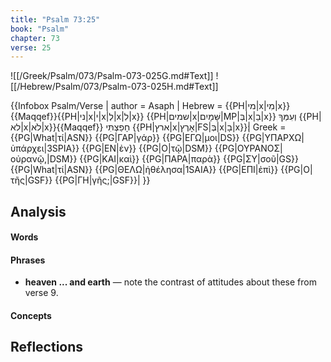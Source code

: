 ```yaml
---
title: "Psalm 73:25"
book: "Psalm"
chapter: 73
verse: 25
---
```

![[/Greek/Psalm/073/Psalm-073-025G.md#Text]]
![[/Hebrew/Psalm/073/Psalm-073-025H.md#Text]]

{{Infobox Psalm/Verse |
  author = Asaph |
  Hebrew = {{PH|מי|x|מִי|x}}{{Maqqef}}{{PH|ני|x|י|x|לְ|x|לִ|x}} {{PH|שמים|x|שָּׁמָיִם|MP|בְּ|x|בַ|x}}
וְעִמְּךָ
{{PH|לא|x|לֹא|x}}{{Maqqef}}
חָפַצְתִּי
{{PH|ארץ|x|אָרֶץ|FS|בְּ|x|בָ|x}}׃|
  Greek = {{PG|What|τί|ASN}} {{PG|ΓΑΡ|γάρ}} {{PG|ΕΓΩ|μοι|DS}} {{PG|ΥΠΑΡΧΩ|ὑπάρχει|3SPIA}} {{PG|ΕΝ|ἐν}} 
{{PG|Ο|τῷ|DSM}} {{PG|ΟΥΡΑΝΟΣ|οὐρανῷ,|DSM}} {{PG|ΚΑΙ|καὶ}} {{PG|ΠΑΡΑ|παρὰ}} {{PG|ΣΥ|σοῦ|GS}} {{PG|What|τί|ASN}} {{PG|ΘΕΛΩ|ἠθέλησα|1SAIA}} {{PG|ΕΠΙ|ἐπὶ}} {{PG|Ο|τῆς|GSF}} {{PG|ΓΗ|γῆς;|GSF}}|
}}

## Analysis

#### Words

#### Phrases
- **heaven ... and earth** — note the contrast of attitudes about these from verse 9.

#### Concepts

## Reflections
